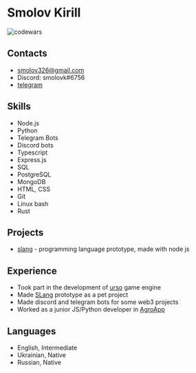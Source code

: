 # Smolov Kirill
![codewars](https://www.codewars.com/users/smolovk/badges/small)

## Contacts
* smolov326@gmail.com
* Discord: smolovk#6756
* [telegram](https://t.me/smolovk)

## Skills
* Node.js
* Python
* Telegram Bots
* Discord bots
* Typescript
* Express.js
* SQL
* PostgreSQL
* MongoDB
* HTML, CSS
* Git
* Linux bash
* Rust

## Projects
* [slang](https://github.com/smolovk/slang) - programming language prototype, made with node js

## Experience
* Took part in the development of [urso](https://github.com/megbrimef/urso) game engine
* Made [SLang](https://github.com/smolovk/slang) prototype as a pet project
* Made discord and telegram bots for some web3 projects
* Worked as a junior JS/Python developer in [AgroApp](https://agroapp.com.ua)

## Languages
* English, Intermediate
* Ukrainian, Native
* Russian, Native
